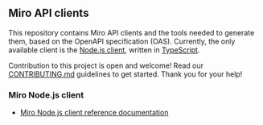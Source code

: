 ## Miro API clients

This repository contains Miro API clients and the tools needed to generate them, based on the OpenAPI specification (OAS).
Currently, the only available client is the [Node.js client](./packages/miro-api), written in [TypeScript](https://www.typescriptlang.org/).

Contribution to this project is open and welcome! Read our [CONTRIBUTING.md](./CONTRIBUTING.md) guidelines to get started. Thank you for your help!

### Miro Node.js client

- [Miro Node.js client reference documentation](https://miroapp.github.io/api-clients/node/index.html)
